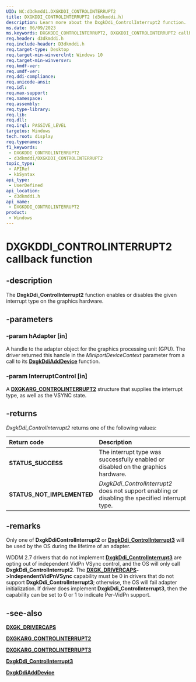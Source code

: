 ```yaml
---
UID: NC:d3dkmddi.DXGKDDI_CONTROLINTERRUPT2
title: DXGKDDI_CONTROLINTERRUPT2 (d3dkmddi.h)
description: Learn more about the DxgkDdi_ControlInterrupt2 function.
ms.date: 06/09/2023
ms.keywords: DXGKDDI_CONTROLINTERRUPT2, DXGKDDI_CONTROLINTERRUPT2 callback, DxgkDdi_ControlInterrupt2, DxgkDdi_ControlInterrupt2 callback function [Display Devices], d3dkmddi/DxgkDdi_ControlInterrupt2, display.dxgkddicontrolinterrupt2
req.header: d3dkmddi.h
req.include-header: D3dkmddi.h
req.target-type: Desktop
req.target-min-winverclnt: Windows 10
req.target-min-winversvr: 
req.kmdf-ver: 
req.umdf-ver: 
req.ddi-compliance: 
req.unicode-ansi: 
req.idl: 
req.max-support: 
req.namespace: 
req.assembly: 
req.type-library: 
req.lib: 
req.dll: 
req.irql: PASSIVE_LEVEL
targetos: Windows
tech.root: display
req.typenames: 
f1_keywords:
 - DXGKDDI_CONTROLINTERRUPT2
 - d3dkmddi/DXGKDDI_CONTROLINTERRUPT2
topic_type:
 - APIRef
 - kbSyntax
api_type:
 - UserDefined
api_location:
 - d3dkmddi.h
api_name:
 - DXGKDDI_CONTROLINTERRUPT2
product:
 - Windows
---
```


# DXGKDDI_CONTROLINTERRUPT2 callback function

## -description

The **DxgkDdi_ControlInterrupt2** function enables or disables the given interrupt type on the graphics hardware.

## -parameters

### -param hAdapter [in]

A handle to the adapter object for the graphics processing unit (GPU). The driver returned this handle in the *MiniportDeviceContext* parameter from a call to its [**DxgkDdiAddDevice**](../dispmprt/nc-dispmprt-dxgkddi_add_device.md) function.

### -param InterruptControl [in]

A [**DXGKARG_CONTROLINTERRUPT2**](./ns-d3dkmddi-_dxgkarg_controlinterrupt2.md) structure that supplies the interrupt type, as well as the VSYNC state.

## -returns

*DxgkDdi_ControlInterrupt2* returns one of the following values:

| **Return code** | **Description** |
|:--|:--|
| **STATUS_SUCCESS** | The interrupt type was successfully enabled or disabled on the graphics hardware. |
| **STATUS_NOT_IMPLEMENTED** | *DxgkDdi_ControlInterrupt2* does not support enabling or disabling the specified interrupt type. |

## -remarks

Only one of **DxgkDdiControlInterrupt2** or [**DxgkDdi_ControlInterrupt3**](./nc-d3dkmddi-dxgkddi_controlinterrupt3.md) will be used by the OS during the lifetime of an adapter.

WDDM 2.7 drivers that do not implement [**DxgkDdi_ControlInterrupt3**](./nc-d3dkmddi-dxgkddi_controlinterrupt3.md) are opting out of independent VidPn VSync control, and the OS will only call **DxgkDdi_ControlInterrupt2**. The [**DXGK_DRIVERCAPS**](./ns-d3dkmddi-_dxgk_drivercaps.md)**->IndependentVidPnVSync** capability must be 0 in drivers that do not support **DxgkDdi_ControlInterrupt3**; otherwise, the OS will fail adapter initialization. If driver does implement **DxgkDdi_ControlInterrupt3**, then the capability can be set to 0 or 1 to indicate Per-VidPn support.

## -see-also

[**DXGK_DRIVERCAPS**](./ns-d3dkmddi-_dxgk_drivercaps.md)

[**DXGKARG_CONTROLINTERRUPT2**](./ns-d3dkmddi-_dxgkarg_controlinterrupt2.md)

[**DXGKARG_CONTROLINTERRUPT3**](ns-d3dkmddi-dxgkarg_controlinterrupt3.md)

[**DxgkDdi_ControlInterrupt3**](./nc-d3dkmddi-dxgkddi_controlinterrupt3.md)

[**DxgkDdiAddDevice**](../dispmprt/nc-dispmprt-dxgkddi_add_device.md)
